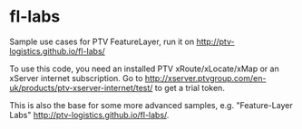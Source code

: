 fl-labs
=======

Sample use cases for PTV FeatureLayer, run it on http://ptv-logistics.github.io/fl-labs/ 

To use this code, you need an installed PTV xRoute/xLocate/xMap or an xServer internet subscription. Go to http://xserver.ptvgroup.com/en-uk/products/ptv-xserver-internet/test/ to get a trial token.

This is also the base for some more advanced samples, e.g. "Feature-Layer Labs" http://ptv-logistics.github.io/fl-labs/.

